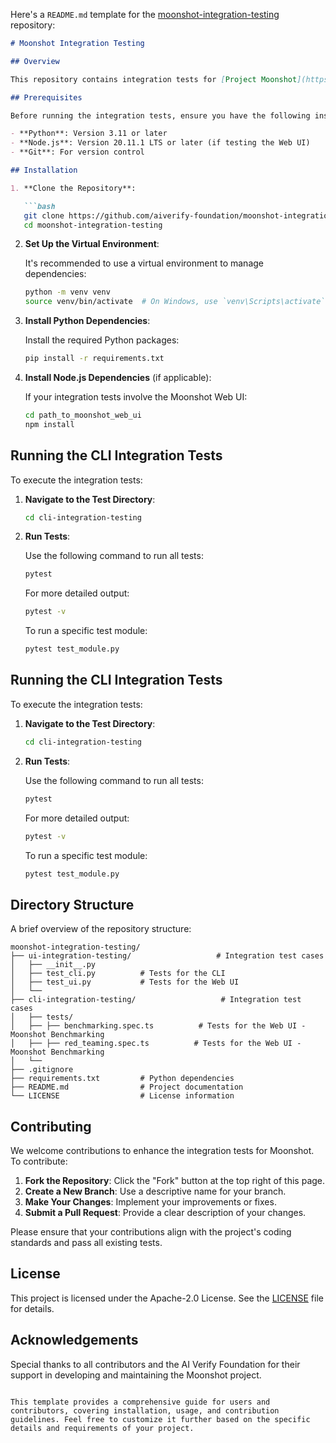 Here's a `README.md` template for the [moonshot-integration-testing](https://github.com/aiverify-foundation/moonshot-integration-testing) repository:

```markdown
# Moonshot Integration Testing

## Overview

This repository contains integration tests for [Project Moonshot](https://github.com/aiverify-foundation/moonshot), a toolkit designed to evaluate and red-team Large Language Model (LLM) applications. The integration tests ensure that various components of Moonshot work seamlessly together, maintaining the toolkit's reliability and performance.

## Prerequisites

Before running the integration tests, ensure you have the following installed:

- **Python**: Version 3.11 or later
- **Node.js**: Version 20.11.1 LTS or later (if testing the Web UI)
- **Git**: For version control

## Installation

1. **Clone the Repository**:

   ```bash
   git clone https://github.com/aiverify-foundation/moonshot-integration-testing.git
   cd moonshot-integration-testing
   ```

2. **Set Up the Virtual Environment**:

   It's recommended to use a virtual environment to manage dependencies:

   ```bash
   python -m venv venv
   source venv/bin/activate  # On Windows, use `venv\Scripts\activate`
   ```

3. **Install Python Dependencies**:

   Install the required Python packages:

   ```bash
   pip install -r requirements.txt
   ```

4. **Install Node.js Dependencies** (if applicable):

   If your integration tests involve the Moonshot Web UI:

   ```bash
   cd path_to_moonshot_web_ui
   npm install
   ```

## Running the CLI Integration Tests

To execute the integration tests:

1. **Navigate to the Test Directory**:

   ```bash
   cd cli-integration-testing
   ```

2. **Run Tests**:

   Use the following command to run all tests:

   ```bash
   pytest
   ```

   For more detailed output:

   ```bash
   pytest -v
   ```

   To run a specific test module:

   ```bash
   pytest test_module.py
   ```
## Running the CLI Integration Tests

To execute the integration tests:

1. **Navigate to the Test Directory**:

   ```bash
   cd cli-integration-testing
   ```

2. **Run Tests**:

   Use the following command to run all tests:

   ```bash
   pytest
   ```

   For more detailed output:

   ```bash
   pytest -v
   ```

   To run a specific test module:

   ```bash
   pytest test_module.py
   ```

## Directory Structure

A brief overview of the repository structure:

```
moonshot-integration-testing/
├── ui-integration-testing/                   # Integration test cases
│   ├── __init__.py
│   ├── test_cli.py          # Tests for the CLI
│   ├── test_ui.py           # Tests for the Web UI
│   └── 
├── cli-integration-testing/                   # Integration test cases
│   ├── tests/
│   ├── ├── benchmarking.spec.ts          # Tests for the Web UI - Moonshot Benchmarking
│   ├── ├── red_teaming.spec.ts          # Tests for the Web UI - Moonshot Benchmarking
│   └── 
├── .gitignore
├── requirements.txt         # Python dependencies
├── README.md                # Project documentation
└── LICENSE                  # License information
```

## Contributing

We welcome contributions to enhance the integration tests for Moonshot. To contribute:

1. **Fork the Repository**: Click the "Fork" button at the top right of this page.
2. **Create a New Branch**: Use a descriptive name for your branch.
3. **Make Your Changes**: Implement your improvements or fixes.
4. **Submit a Pull Request**: Provide a clear description of your changes.

Please ensure that your contributions align with the project's coding standards and pass all existing tests.

## License

This project is licensed under the Apache-2.0 License. See the [LICENSE](LICENSE) file for details.

## Acknowledgements

Special thanks to all contributors and the AI Verify Foundation for their support in developing and maintaining the Moonshot project.
```

This template provides a comprehensive guide for users and contributors, covering installation, usage, and contribution guidelines. Feel free to customize it further based on the specific details and requirements of your project. 

